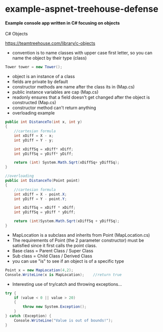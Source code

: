 # example-aspnet-treehouse-defense
#### Example console app written in C# focusing on objects ####

C# Objects

https://teamtreehouse.com/library/c-objects
 
- convention is to name classes with upper case first letter, so you can name the object by their type (class)
 ```csharp
 Tower tower = new Tower();  
 ```
- object is an instance of a class
- fields are private by default
- constructor methods are name after the class its in (Map.cs)
- public instance variables are cap (Map.cs)
- readonly ensures that a field doesn't get changed after the object is constructed (Map.cs)
- constructor method can't return anything
- overloading example
```csharp
public int DistanceTo(int x, int y)
{
    //cartesian formula
    int xDiff = X - x;
    int yDiff = Y - y;

    int xDiffSq = xDiff* xDiff;
    int yDiffSq = yDiff* yDiff;

    return (int) System.Math.Sqrt(xDiffSq+ yDiffSq);
}

//overloading
public int DistanceTo(Point point)
{
    //cartesian formula
    int xDiff = X - point.X;
    int yDiff = Y - point.Y;

    int xDiffSq = xDiff * xDiff;
    int yDiffSq = yDiff * yDiff;

    return (int)System.Math.Sqrt(xDiffSq + yDiffSq);
}
```
- MapLocation is a subclass and inherits from Point (MapLocation.cs)
- The requirements of Point (the 2 parameter constructor) must be satisfied since it first calls the point class.
- Base class = Parent Class / Super Class
- Sub class = Child Class / Derived Class
- you can use "is" to see if an object is of a specific type
```csharp
Point x = new MapLocation(4,2);
Console.WriteLine(x is MapLocation);	//return true
```
- Interesting use of try/catch and throwing exceptions...
```csharp
try {
    if (value < 0 || value > 20)
    {
        throw new System.Exception();
    }
} catch (Exception) {
    Console.WriteLine("Value is out of bounds!");
}
```
